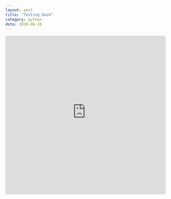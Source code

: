 ```yaml
---
layout: post
title: "Testing Dash"
category: python
date: 2020-06-10
---
```


<iframe src="https://dash-app-form-6.herokuapp.com/" height="500" width="100%" frameBorder="0"></iframe>
